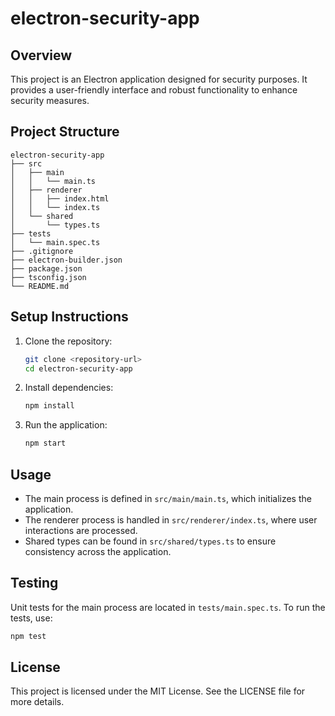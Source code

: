 # electron-security-app

## Overview
This project is an Electron application designed for security purposes. It provides a user-friendly interface and robust functionality to enhance security measures.

## Project Structure
```
electron-security-app
├── src
│   ├── main
│   │   └── main.ts
│   ├── renderer
│   │   ├── index.html
│   │   └── index.ts
│   └── shared
│       └── types.ts
├── tests
│   └── main.spec.ts
├── .gitignore
├── electron-builder.json
├── package.json
├── tsconfig.json
└── README.md
```

## Setup Instructions
1. Clone the repository:
   ```bash
   git clone <repository-url>
   cd electron-security-app
   ```

2. Install dependencies:
   ```bash
   npm install
   ```

3. Run the application:
   ```bash
   npm start
   ```

## Usage
- The main process is defined in `src/main/main.ts`, which initializes the application.
- The renderer process is handled in `src/renderer/index.ts`, where user interactions are processed.
- Shared types can be found in `src/shared/types.ts` to ensure consistency across the application.

## Testing
Unit tests for the main process are located in `tests/main.spec.ts`. To run the tests, use:
```bash
npm test
```

## License
This project is licensed under the MIT License. See the LICENSE file for more details.
